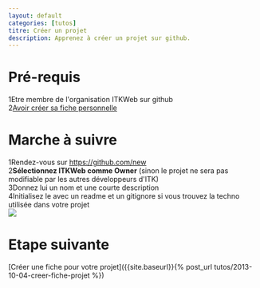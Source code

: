 ```yaml
---
layout: default
categories: [tutos]
titre: Créer un projet
description: Apprenez à créer un projet sur github.
---
```

<h1 class="titre-rose specialfont">Pré-requis</h1>

<div class="regles">
<span>1</span>Etre membre de l'organisation ITKWeb sur github<br />
<span>2</span><a href="{% post_url tutos/2013-10-04-creer-fiche-membre%}">Avoir créer sa fiche personnelle</a>
</div>

<h1 class="titre-rose specialfont">Marche à suivre</h1>

<div class="regles">
	<span>1</span>Rendez-vous sur <a href="https://github.com/new" target="_blank">https://github.com/new</a><br />
	<span>2</span><b>Sélectionnez ITKWeb comme Owner</b> (sinon le projet ne sera pas modifiable par les autres développeurs d'ITK)<br />
	<span>3</span>Donnez lui un nom et une courte description<br />
	<span>4</span>Initialisez le avec un readme et un gitignore si vous trouvez la techno utilisée dans votre projet<br />
</div>

<div class="text-center">
	<img class="img-large" src="{{site.baseurl}}/images/tutos/creer_un_projet.png" />
</div>

<h1 class="titre-rose specialfont">Etape suivante</h1>

[Créer une fiche pour votre projet]({{site.baseurl}}{% post_url tutos/2013-10-04-creer-fiche-projet %})
